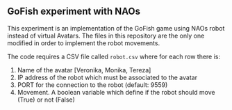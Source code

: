 GoFish experiment with NAOs
----------------------------

This experiment is an implementation of the GoFish game using NAOs robot instead of virtual Avatars.
The files in this repository are the only one modified in order to implement the robot movements.

The code requires a CSV file called `robot.csv` where for each row there is:

1. Name of the avatar [Veronika, Monika, Tereza]
2. IP address of the robot which must be associated to the avatar
3. PORT for the connection to the robot (default: 9559)
4. Movement. A boolean variable which define if the robot should move (True) or not (False)

